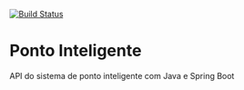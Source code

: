 [![Build Status](https://travis-ci.org/mbfcunha/ponto-inteligente-api.svg?branch=master)](https://travis-ci.org/mbfcunha/ponto-inteligente-api)

# Ponto Inteligente
API do sistema de ponto inteligente com Java e Spring Boot
